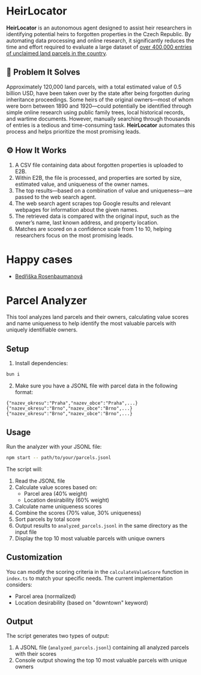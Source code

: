 # HeirLocator

**HeirLocator** is an autonomous agent designed to assist heir researchers in identifying potential heirs to forgotten properties in the Czech Republic. By automating data processing and online research, it significantly reduces the time and effort required to evaluate a large dataset of [over 400,000 entries of unclaimed land parcels in the country](https://www.uzsvm.gov.cz/informace-pro-verejnost).

## 🚨 Problem It Solves

Approximately 120,000 land parcels, with a total estimated value of 0.5 billion USD, have been taken over by the state after being forgotten during inheritance proceedings. Some heirs of the original owners—most of whom were born between 1890 and 1920—could potentially be identified through simple online research using public family trees, local historical records, and wartime documents. However, manually searching through thousands of entries is a tedious and time-consuming task. **HeirLocator** automates this process and helps prioritize the most promising leads.

## ⚙️ How It Works

1. A CSV file containing data about forgotten properties is uploaded to E2B.  
2. Within E2B, the file is processed, and properties are sorted by size, estimated value, and uniqueness of the owner names.  
3. The top results—based on a combination of value and uniqueness—are passed to the web search agent.  
4. The web search agent scrapes top Google results and relevant webpages for information about the given names.  
5. The retrieved data is compared with the original input, such as the owner’s name, last known address, and property location.  
6. Matches are scored on a confidence scale from 1 to 10, helping researchers focus on the most promising leads.

# Happy cases

* [Bedřiška Rosenbaumanová](https://github.com/pavelkraleu/e2b_hack/blob/main/research/research_bedřiška_rosenbaumanová.md)

# Parcel Analyzer

This tool analyzes land parcels and their owners, calculating value scores and name uniqueness to help identify the most valuable parcels with uniquely identifiable owners.

## Setup

1. Install dependencies:

```bash
bun i
```

2. Make sure you have a JSONL file with parcel data in the following format:

```jsonl
{"nazev_okresu":"Praha","nazev_obce":"Praha",...}
{"nazev_okresu":"Brno","nazev_obce":"Brno",...}
{"nazev_okresu":"Brno","nazev_obce":"Brno",...}
```

## Usage

Run the analyzer with your JSONL file:

```bash
npm start -- path/to/your/parcels.jsonl
```

The script will:

1. Read the JSONL file
2. Calculate value scores based on:
   - Parcel area (40% weight)
   - Location desirability (60% weight)
3. Calculate name uniqueness scores
4. Combine the scores (70% value, 30% uniqueness)
5. Sort parcels by total score
6. Output results to `analyzed_parcels.jsonl` in the same directory as the input file
7. Display the top 10 most valuable parcels with unique owners

## Customization

You can modify the scoring criteria in the `calculateValueScore` function in `index.ts` to match your specific needs. The current implementation considers:

- Parcel area (normalized)
- Location desirability (based on "downtown" keyword)

## Output

The script generates two types of output:

1. A JSONL file (`analyzed_parcels.jsonl`) containing all analyzed parcels with their scores
2. Console output showing the top 10 most valuable parcels with unique owners
